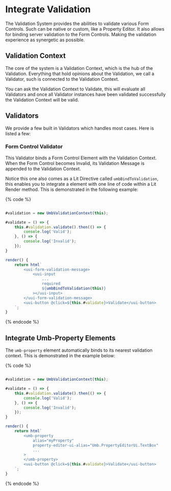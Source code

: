 # Integrate Validation

The Validation System provides the abilities to validate various Form Controls. Such can be native or custom, like a Property Editor.
It also allows for binding server validation to the Form Controls. Making the validation experience as synergetic as possible.

## Validation Context

The core of the system is a Validation Context, which is the hub of the Validation.
Everything that hold opinions about the Validation, we call a Validator, such is connected to the Validation Context.

You can ask the Validation Context to Validate, this will evaluate all Validators and once all Validator instances have been validated successfully the Validation Context will be valid.

## Validators

We provide a few built in Validators which handles most cases. Here is listed a few:

### Form Control Validator

This Validator binds a Form Control Element with the Validation Context. When the Form Control becomes Invalid, its Validation Message is appended to the Validation Context.

Notice this one also comes as a Lit Directive called `umbBindToValidation`, this enables you to integrate a element with one line of code within a Lit Render method. This is demonstrated in the following example:

{% code %}
```typescript

#validation = new UmbValidationContext(this);

#validate = () => {
    this.#validation.validate().then(() => {
        console.log('Valid');
    }, () => {
        console.log('Invalid');
    });
}

render() {
    return html`
        <uui-form-validation-message>
            <uui-input
                ...
                required
                ${umbBindToValidation(this)}
            ></uui-input>
        </uui-form-validation-message>
        <uui-button @click=${this.#validate}>Validate</uui-button>
    `;
}
```
{% endcode %}

## Integrate Umb-Property Elements

The `umb-property` element automatically binds to its nearest validation context.
This is demonstrated in the example below:

{% code %}
```typescript

#validation = new UmbValidationContext(this);

#validate = () => {
    this.#validation.validate().then(() => {
        console.log('Valid');
    }, () => {
        console.log('Invalid');
    });
}

render() {
    return html`
        <umb-property
			alias="myProperty"
			property-editor-ui-alias="Umb.PropertyEditorUi.TextBox"
			...
        >
		</umb-property>
        <uui-button @click=${this.#validate}>Validate</uui-button>
    `;
}
```
{% endcode %}




